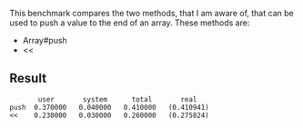 This benchmark compares the two methods, that I am aware of, that can be used to push a value to the end of an array. These methods are:
* Array#push
* <<

## Result
```
       user       system      total       real
push  0.370000   0.040000   0.410000   (0.410941)
<<    0.230000   0.030000   0.260000   (0.275824)
```
